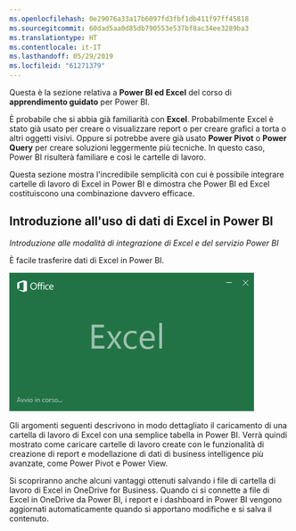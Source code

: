 ```yaml
---
ms.openlocfilehash: 0e29076a33a17b6097fd3fbf1db411f97ff45818
ms.sourcegitcommit: 60dad5aa0d85db790553e537bf8ac34ee3289ba3
ms.translationtype: HT
ms.contentlocale: it-IT
ms.lasthandoff: 05/29/2019
ms.locfileid: "61271379"
---
```

Questa è la sezione relativa a **Power BI ed Excel** del corso di **apprendimento guidato** per Power BI.

È probabile che si abbia già familiarità con **Excel**. Probabilmente Excel è stato già usato per creare o visualizzare report o per creare grafici a torta o altri oggetti visivi. Oppure si potrebbe avere già usato **Power Pivot** o **Power Query** per creare soluzioni leggermente più tecniche. In questo caso, Power BI risulterà familiare e così le cartelle di lavoro.

Questa sezione mostra l'incredibile semplicità con cui è possibile integrare cartelle di lavoro di Excel in Power BI e dimostra che Power BI ed Excel costituiscono una combinazione davvero efficace.

## <a name="introduction-to-using-excel-data-in-power-bi"></a>Introduzione all'uso di dati di Excel in Power BI
*Introduzione alle modalità di integrazione di Excel e del servizio Power BI*

È facile trasferire dati di Excel in Power BI.

![](media/5-1-intro-excel-data/5-1_1.png)

Gli argomenti seguenti descrivono in modo dettagliato il caricamento di una cartella di lavoro di Excel con una semplice tabella in Power BI. Verrà quindi mostrato come caricare cartelle di lavoro create con le funzionalità di creazione di report e modellazione di dati di business intelligence più avanzate, come Power Pivot e Power View.

Si scopriranno anche alcuni vantaggi ottenuti salvando i file di cartella di lavoro di Excel in OneDrive for Business. Quando ci si connette a file di Excel in OneDrive da Power BI, i report e i dashboard in Power BI vengono aggiornati automaticamente quando si apportano modifiche e si salva il contenuto.


